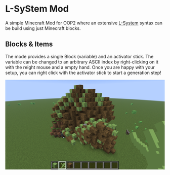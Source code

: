 # L-SyStem Mod

A simple Minecraft Mod for OOP2 where an extensive [L-System](https://en.wikipedia.org/wiki/L-system) syntax can be build using just Minecraft blocks.

## Blocks & Items

The mode provides a single Block (variable) and an activator stick. The variable can be changed to an arbitrary ASCII index by right-clicking on it with the reight mouse and a empty hand. Once you are happy with your setup, you can right click with the activator stick to start a generation step!

![](figures/demo.png)